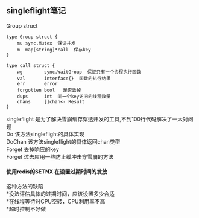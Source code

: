 ## singleflight笔记

Group struct
```
type Group struct {
	mu sync.Mutex  保证并发
	m  map[string]*call  保存key
}
```

```
type call struct {
	wg        sync.WaitGroup  保证只有一个协程执行函数
	val       interface{}  函数的执行结果
	err       error
	forgotten bool   是否丢掉
	dups      int  同一个key访问的线程数量
	chans     []chan<- Result
}
```

singleflight 是为了解决雪崩缓存穿透开发的工具,不到100行代码解决了一大对问题  
Do 该方法singleflight的具体实现  
DoChan  该方法singleflight的具体返回chan类型  
Forget 丢掉响应的key  
Forget 过去应用一些防止缓冲击穿雪崩的方法  

#### 使用redis的SETNX 在设置过期时间的发放  
这种方法的缺陷  
    *没法评估具体的过期时间，应该设置多少合适  
    *在线程等待时CPU空转，CPU利用率不高  
    *超时控制不好做  
